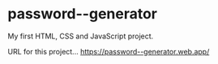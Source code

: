 # password--generator
My first HTML, CSS and JavaScript project.

URL for this project...
https://password--generator.web.app/
